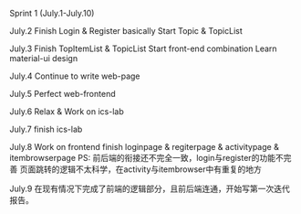 Sprint 1 (July.1-July.10)

  July.2
    Finish Login & Register basically
    Start Topic & TopicList 
  
  July.3
    Finish TopItemList & TopicList
    Start front-end combination 
    Learn material-ui design   
    
  July.4
    Continue to write web-page 
    
  July.5
    Perfect web-frontend
    
  July.6
    Relax & Work on ics-lab
    
  July.7
    finish ics-lab
    
  July.8
    Work on frontend
    finish loginpage & regiterpage & activitypage & itembrowserpage
    PS:
    前后端的衔接还不完全一致，login与register的功能不完善
    页面跳转的逻辑不太科学，在activity与itembrowser中有重复的地方
    
  July.9
    在现有情况下完成了前端的逻辑部分，且前后端连通，开始写第一次迭代报告。
  

